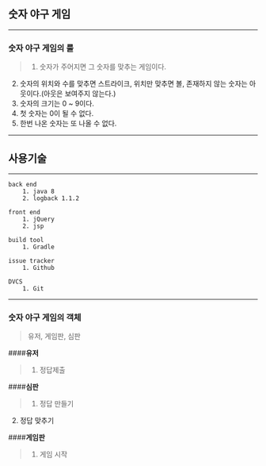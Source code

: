 ## **숫자 야구 게임**
----

### **숫자 야구 게임의 룰**
>1. 숫자가 주어지면 그 숫자를 맞추는 게임이다.
2. 숫자의 위치와 수를 맞추면 스트라이크, 위치만 맞추면 볼, 존재하지 않는 숫자는 아웃이다.(아웃은 보여주지 않는다.)
3. 숫자의 크기는 0 ~ 9이다.
4. 첫 숫자는 0이 될 수 없다.
5. 한번 나온 숫자는 또 나올 수 없다.

----

## 사용기술
----
```
back end
	1. java 8
	2. logback 1.1.2
```
```
front end
	1. jQuery
	2. jsp
```
```
build tool
	1. Gradle
```
```
issue tracker
	1. Github
```
```
DVCS
	1. Git
```

----

### **숫자 야구 게임의 객체**
>유저, 게임판, 심판

####**유저**
>1) 정답제출

####**심판**
>1) 정답 만들기
>
2) 정답 맞추기

####**게임판**
>1) 게임 시작
